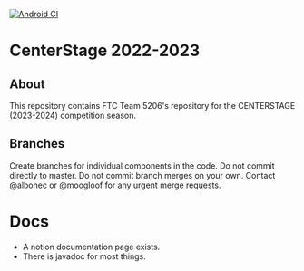 [![Android CI](https://github.com/The-Knights-of-Ni/PowerPlay/actions/workflows/build.yml/badge.svg)](https://github.com/The-Knights-of-Ni/FreightFrenzy/actions/workflows/build.yml)
# CenterStage 2022-2023

## About


This repository contains FTC Team 5206's repository for the CENTERSTAGE (2023-2024) competition season.

## Branches

Create branches for individual components in the code. Do not commit directly to master. Do not commit branch merges on your own. Contact @albonec or @moogloof for any urgent merge requests.
# Docs
* A notion documentation page exists.
* There is javadoc for most things.
